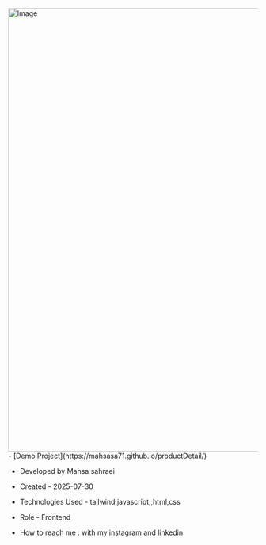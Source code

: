 <img width="1821" height="897" alt="Image" src="https://github.com/user-attachments/assets/b1d92018-9e71-4bc0-b26d-4cbc5a316ff0" />
- [Demo Project](https://mahsasa71.github.io/productDetail/)

- Developed by Mahsa sahraei

- Created - 2025-07-30

- Technologies Used - tailwind,javascript,,html,css



- Role - Frontend

- How to reach me : with my [instagram](https://www.instagram.com/mahsacodes?igsh=b3o4NXE4d25tYmli) and [linkedin](https://www.linkedin.com/in/mahsa-sahraei-155285320?utm_source=share&utm_campaign=share_via&utm_content=profile&utm_medium=android_app)
